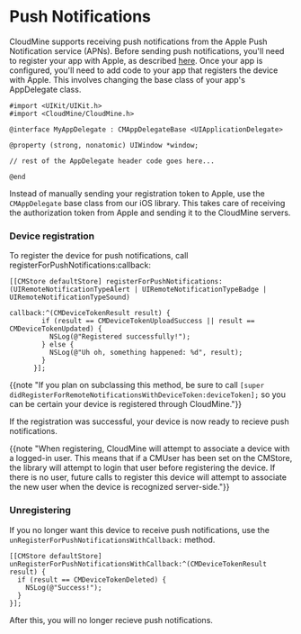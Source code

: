 # Push Notifications

CloudMine supports receiving push notifications from the Apple Push Notification service (APNs). Before sending push notifications, you'll need to register your app with Apple, as described [here](#/push_notifications). Once your app is configured, you'll need to add code to your app that registers the device with Apple. This involves changing the base class of your app's AppDelegate class.

```objc
#import <UIKit/UIKit.h>
#import <CloudMine/CloudMine.h>
 
@interface MyAppDelegate : CMAppDelegateBase <UIApplicationDelegate>
 
@property (strong, nonatomic) UIWindow *window;
 
// rest of the AppDelegate header code goes here...
 
@end
```

Instead of manually sending your registration token to Apple, use the `CMAppDelegate` base class from our iOS library. This takes care of receiving the authorization token from Apple and sending it to the CloudMine servers.

### Device registration

To register the device for push notifications, call registerForPushNotifications:callback:

```objc
[[CMStore defaultStore] registerForPushNotifications:(UIRemoteNotificationTypeAlert | UIRemoteNotificationTypeBadge | UIRemoteNotificationTypeSound)
                                            callback:^(CMDeviceTokenResult result) {
        if (result == CMDeviceTokenUploadSuccess || result == CMDeviceTokenUpdated) {
          NSLog(@"Registered successfully!");
        } else {
          NSLog(@"Uh oh, something happened: %d", result);
        }
      }];
```

{{note "If you plan on subclassing this method, be sure to call `[super didRegisterForRemoteNotificationsWithDeviceToken:deviceToken];` so you can be certain your device is registered through CloudMine."}}

If the registration was successful, your device is now ready to recieve push notifications.

{{note "When registering, CloudMine will attempt to associate a device with a logged-in user. This means that if a CMUser has been set on the CMStore, the library will attempt to login that user before registering the device. If there is no user, future calls to register this device will attempt to associate the new user when the device is recognized server-side."}}

### Unregistering

If you no longer want this device to receive push notifications, use the `unRegisterForPushNotificationsWithCallback:` method.

```objc
[[CMStore defaultStore] unRegisterForPushNotificationsWithCallback:^(CMDeviceTokenResult result) {
  if (result == CMDeviceTokenDeleted) {
    NSLog(@"Success!");
  }
}];
```

After this, you will no longer recieve push notifications.
